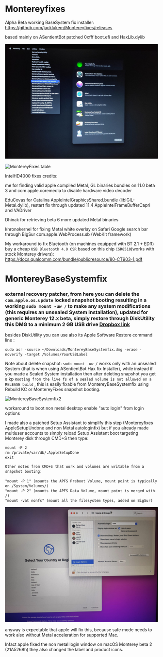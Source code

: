 # Montereyfixes

Alpha Beta working BaseSystem fix installer: https://github.com/jacklukem/Montereyfixes/releases

based mainly on ASentientBot patched 0xfff boot.efi and HaxLib.dylib

![Monterey BaseSystemfix](https://github.com/jacklukem/Montereyfixes/blob/main/MontereyBaseSystemfix/MontereyInstallerBaseSystemfix.jpeg?raw=true)

![MontereyFixes table](https://user-images.githubusercontent.com/63143548/122200632-844fb100-ce9b-11eb-83c7-ab4e6a58c045.png)

IntelHD4000 fixes credits:

me for finding valid apple compiled Metal, GL binaries bundles on 11.0 beta 3 and com.apple.coremedia to disable hardware video decoder

EduCovas for Catalina AppleIntelGraphicsShared.bundle (libIGIL-Metal.dylib), restart fix through updated 11.4 AppleIntelFrameBufferCapri and VADriver

Dhinak for retrieving beta 6 more updated Metal binaries

khronokernel for fixing Metal white overlay on Safari Google search bar through BigSur com.apple.WebProcess.sb (WebKit framework)


My workaround to fix Bluetooth (on machines equipped with BT 2.1 + EDR) buy a cheap `USB Bluetooth 4.0 CSR` based on this chip `CSR8510`(works with stock Monterey drivers): https://docs.qualcomm.com/bundle/publicresource/80-CT903-1.pdf


# MontereyBaseSystemfix
### external recovery patcher, from here you can delete the `com.apple.os.update` locked snapshot booting resulting in a working `sudo mount -uw /` to make any system modifications (this requires an unsealed System installation), updated for generic Monterey 12.x beta, simply restore through DiskUtility this DMG to a minimum 2 GB USB drive [Dropbox link](https://www.dropbox.com/s/j0kpnq6k0n3rrhh/montereybasesystemfix.dmg?dl=0)
besides DiskUtility you can use also its Apple Software Restore command line :
```shell
sudo asr -source ~/Downloads/MontereyBaseSystemfix.dmg -erase -noverify -target /Volumes/YourUSBLabel
```

Note about delete snapshot: `sudo mount -uw /` works only with an unsealed System (that is when using ASentientBot Hax fix Installer), while instead if you made a Sealed System installation then after deleting snapshot you get a kp `Rooting from the live fs of a sealed volume is not allowed on a RELEASE build` , this is easily fixable from MontereyBaseSystemfix using Rebuild KC or MontereyFixes snapshot booting.

![MontereyBaseSystemfix2](https://user-images.githubusercontent.com/63143548/122277646-678c9b00-cee6-11eb-90b5-de013c97482f.jpeg)

 workaround to boot non metal desktop enable "auto login" from login options

I made also a patched Setup Assistant to simplify this step (Montereyfixes AppleSetupUndone and non Metal autologinfix) but if you already made multiuser accounts to simply reload Setup Assistant boot targeting Monterey disk through CMD+S then type:

```shell
mount -P 2
rm /private/var/db/.AppleSetupDone
exit
```

```
Other notes from CMD+S that work and volumes are writable from a snapshot booting:

"mount -P 1" (mounts the APFS Preboot Volume, mount point is typically on /System/Volumes/)
"mount -P 2" (mounts the APFS Data Volume, mount point is merged with /)
"mount -vat nonfs" (mount all the filesystem types, added on BigSur)
```

![Monterey autologinfix](https://github.com/jacklukem/Montereyfixes/raw/main/setupautologinfix/Monterey%20autologinfix.jpeg)

anyway is expectable that apple will fix this, because safe mode needs to work also without Metal acceleration for supported Mac.

Infact apple fixed the non metal login window on macOS Monterey beta 2 (21A5268h) they also changed the label and product icons.
